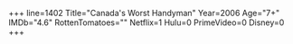 +++
line=1402
Title="Canada's Worst Handyman"
Year=2006
Age="7+"
IMDb="4.6"
RottenTomatoes=""
Netflix=1
Hulu=0
PrimeVideo=0
Disney=0
+++

